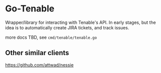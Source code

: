 # Go-Tenable

Wrapper/library for interacting with Tenable's API. In early stages, but the idea is to automatically create JIRA tickets, and track issues.

more docs TBD, see `cmd/tenable/tenable.go`


Other similar clients
---

https://github.com/attwad/nessie

